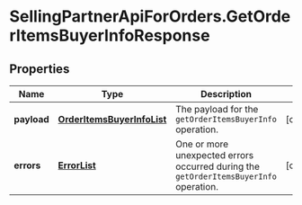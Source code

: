 # SellingPartnerApiForOrders.GetOrderItemsBuyerInfoResponse

## Properties
Name | Type | Description | Notes
------------ | ------------- | ------------- | -------------
**payload** | [**OrderItemsBuyerInfoList**](OrderItemsBuyerInfoList.md) | The payload for the `getOrderItemsBuyerInfo` operation. | [optional] 
**errors** | [**ErrorList**](ErrorList.md) | One or more unexpected errors occurred during the `getOrderItemsBuyerInfo` operation. | [optional] 


